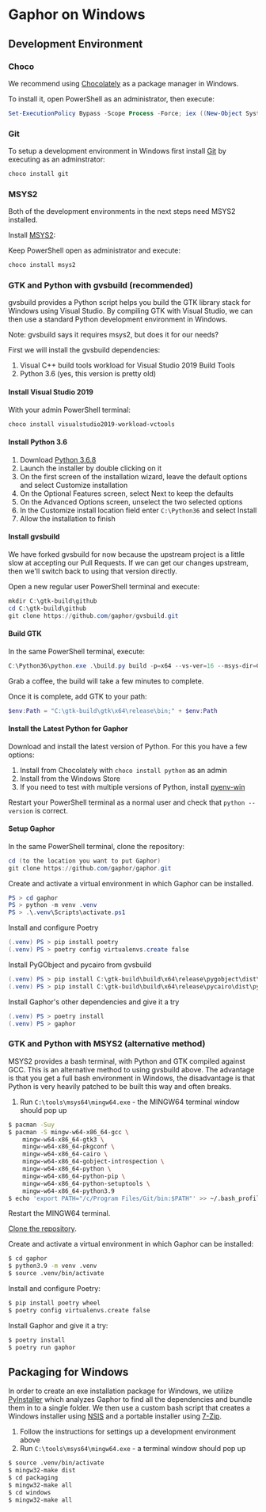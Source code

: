 # Gaphor on Windows

## Development Environment

### Choco
We recommend using [Chocolately](https://chocolatey.org/) as a package manager
in Windows.

To install it, open PowerShell as an administrator, then execute:

```PowerShell
Set-ExecutionPolicy Bypass -Scope Process -Force; iex ((New-Object System.Net.WebClient).DownloadString('https://community.chocolatey.org/install.ps1'))
```

### Git
To setup a development environment in Windows first install
[Git](https://gitforwindows.org) by executing as an adminstrator:

```PowerShell
choco install git
```

### MSYS2
Both of the development environments in the next steps need MSYS2 installed.

Install [MSYS2](http://www.msys2.org/):

Keep PowerShell open as administrator and execute:
```PowerShell
choco install msys2
```

### GTK and Python with gvsbuild (recommended)
gvsbuild provides a Python script helps you build the GTK library stack for
Windows using Visual Studio. By compiling GTK with Visual Studio, we can then
use a standard Python development environment in Windows.

Note: gvsbuild says it requires msys2, but does it for our needs?

First we will install the gvsbuild dependencies:
1. Visual C++ build tools workload for Visual Studio 2019 Build Tools
1. Python 3.6 (yes, this version is pretty old)

#### Install Visual Studio 2019
With your admin PowerShell terminal:

```PowerShell
choco install visualstudio2019-workload-vctools
```

#### Install Python 3.6

1. Download [Python 3.6.8](https://www.python.org/ftp/python/3.6.8/python-3.6.8-amd64-webinstall.exe)
1. Launch the installer by double clicking on it
1. On the first screen of the installation wizard, leave the default options and
select Customize installation
1. On the Optional Features screen, select Next to keep the defaults
1. On the Advanced Options screen, unselect the two selected options
1. In the Customize install location field enter `C:\Python36` and select Install
1. Allow the installation to finish

#### Install gvsbuild
We have forked gvsbuild for now because the upstream project is a little slow at
accepting our Pull Requests. If we can get our changes upstream, then we'll
switch back to using that version directly.

Open a new regular user PowerShell terminal and execute:

```PowerShell
mkdir C:\gtk-build\github
cd C:\gtk-build\github
git clone https://github.com/gaphor/gvsbuild.git

```

#### Build GTK

In the same PowerShell terminal, execute:

```PowerShell
C:\Python36\python.exe .\build.py build -p=x64 --vs-ver=16 --msys-dir=C:\tools\msys64 --enable-gi --py-wheel --gtk3-ver=3.24 gobject-introspection gtk3 pycairo pygobject adwaita-icon-theme hicolor-icon-theme
```
Grab a coffee, the build will take a few minutes to complete.

Once it is complete, add GTK to your path:
```PowerShell
$env:Path = "C:\gtk-build\gtk\x64\release\bin;" + $env:Path
```

#### Install the Latest Python for Gaphor

Download and install the latest version of Python. For this you have a few options:

1. Install from Chocolately with `choco install python` as an admin 
1. Install from the Windows Store
1. If you need to test with multiple versions of Python, install
[pyenv-win](https://github.com/pyenv-win/pyenv-win)

Restart your PowerShell terminal as a normal user and check that `python --version` is correct.

#### Setup Gaphor

In the same PowerShell terminal, clone the repository:
```PowerShell
cd (to the location you want to put Gaphor)
git clone https://github.com/gaphor/gaphor.git
```

Create and activate a virtual environment in which Gaphor can be installed.
```PowerShell
PS > cd gaphor
PS > python -m venv .venv
PS > .\.venv\Scripts\activate.ps1
```

Install and configure Poetry
```PowerShell
(.venv) PS > pip install poetry
(.venv) PS > poetry config virtualenvs.create false
```

Install PyGObject and pycairo from gvsbuild
```PowerShell
(.venv) PS > pip install C:\gtk-build\build\x64\release\pygobject\dist\PyGObject-*-cp39-cp39-win_amd64.whl
(.venv) PS > pip install C:\gtk-build\build\x64\release\pycairo\dist\pycairo-*-cp39-cp39-win_amd64.whl
```

Install Gaphor's other dependencies and give it a try
```PowerShell
(.venv) PS > poetry install
(.venv) PS > gaphor
```

### GTK and Python with MSYS2 (alternative method)
MSYS2 provides a bash terminal, with Python and GTK compiled against GCC. This
is an alternative method to using gvsbuild above. The advantage is that you get
a full bash environment in Windows, the disadvantage is that Python is very
heavily patched to be built this way and often breaks.

1) Run `C:\tools\msys64\mingw64.exe` - the MINGW64 terminal window should pop up

```bash
$ pacman -Suy
$ pacman -S mingw-w64-x86_64-gcc \
    mingw-w64-x86_64-gtk3 \
    mingw-w64-x86_64-pkgconf \
    mingw-w64-x86_64-cairo \
    mingw-w64-x86_64-gobject-introspection \
    mingw-w64-x86_64-python \
    mingw-w64-x86_64-python-pip \
    mingw-w64-x86_64-python-setuptools \
    mingw-w64-x86_64-python3.9
$ echo 'export PATH="/c/Program Files/Git/bin:$PATH"' >> ~/.bash_profile
```

Restart the MINGW64 terminal.

[Clone the
repository](https://help.github.com/en/github/creating-cloning-and-archiving-repositories/cloning-a-repository).

Create and activate a virtual environment in which Gaphor can be installed:
```bash
$ cd gaphor
$ python3.9 -m venv .venv
$ source .venv/bin/activate
```

Install and configure Poetry:
```bash
$ pip install poetry wheel
$ poetry config virtualenvs.create false
```

Install Gaphor and give it a try:
```bash
$ poetry install
$ poetry run gaphor
```

## Packaging for Windows

In order to create an exe installation package for Windows, we utilize
[PyInstaller](https://pyinstaller.org) which analyzes Gaphor to find all the
dependencies and bundle them in to a single folder. We then use a custom bash
script that creates a Windows installer using
[NSIS](https://nsis.sourceforge.io/Main_Page) and a portable installer using
[7-Zip](https://www.7-zip.org).

1. Follow the instructions for settings up a development environment above
1. Run ``C:\tools\msys64\mingw64.exe`` - a terminal window should pop up
```bash
$ source .venv/bin/activate
$ mingw32-make dist
$ cd packaging
$ mingw32-make all
$ cd windows
$ mingw32-make all
```
